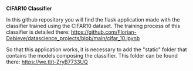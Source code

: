 **CIFAR10 Classifier**

In this github repository you will find the flask application made with the classifier trained using the CIFAR10 dataset. The training process of this classifier is detailed there: https://github.com/Florian-Debieve/datascience_projects/blob/main/cifar_10.ipynb

So that this application works, it is necessary to add the "static" folder that contains the models composing the classifier. This folder can be found there: https://we.tl/t-ZryB7733UQ
